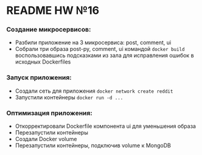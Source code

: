 # README HW №16
### **Создание микросервисов:**
 - Разбили приложение на 3 микросервиса: post, comment, ui
 - Собрали три образа post-py, comment, ui командой ```docker build``` воспользовавшись подсказками из зала для исправления ошибок в исходных Dockerfiles

### **Запуск приложения:**
 - Создали сеть для приложения ```docker network create reddit```
 - Запустили контейнеры ```docker run -d ...```

### **Оптимизация приложения:**
 - Откорректировали Dockerfile компонента ui для уменьшения образа
 - Перезапустили контейнеры
 - Создали Docker volume
 - Перезапустили контейнеры, подключив volume к MongoDB
